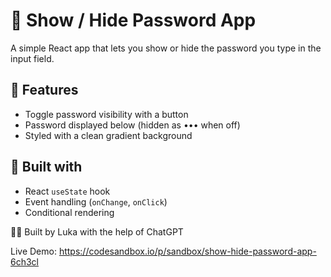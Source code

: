 # 🔐 Show / Hide Password App

A simple React app that lets you show or hide the password you type in the input field.

## 🚀 Features
- Toggle password visibility with a button  
- Password displayed below (hidden as ••• when off)  
- Styled with a clean gradient background  

## 🧠 Built with
- React `useState` hook  
- Event handling (`onChange`, `onClick`)  
- Conditional rendering  

👨‍💻 Built by Luka with the help of ChatGPT

Live Demo:
https://codesandbox.io/p/sandbox/show-hide-password-app-6ch3cl
